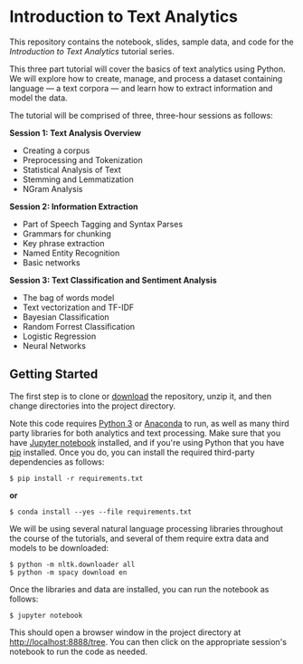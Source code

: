 # Introduction to Text Analytics

This repository contains the notebook, slides, sample data, and code for the _Introduction to Text Analytics_ tutorial series.

This three part tutorial will cover the basics of text analytics using Python. We will explore how to create, manage, and process a dataset containing language &mdash; a text corpora &mdash; and learn how to extract information and model the data.

The tutorial will be comprised of three, three-hour sessions as follows:

**Session 1: Text Analysis Overview**

- Creating a corpus
- Preprocessing and Tokenization
- Statistical Analysis of Text
- Stemming and Lemmatization
- NGram Analysis  

**Session 2: Information Extraction**

- Part of Speech Tagging and Syntax Parses
- Grammars for chunking
- Key phrase extraction
- Named Entity Recognition
- Basic networks

**Session 3: Text Classification and Sentiment Analysis**

- The bag of words model
- Text vectorization and TF-IDF
- Bayesian Classification
- Random Forrest Classification
- Logistic Regression
- Neural Networks

## Getting Started

The first step is to clone or [download](https://github.com/DistrictDataLabs/brookings-nlp/archive/master.zip) the repository, unzip it, and then change directories into the project directory.

Note this code requires [Python 3](https://www.python.org/downloads/) or [Anaconda](https://www.continuum.io/downloads) to run, as well as many third party libraries for both analytics and text processing. Make sure that you have [Jupyter notebook](http://jupyter.readthedocs.io/en/latest/install.html) installed, and if you're using Python that you have [pip](https://pip.pypa.io/en/stable/installing/) installed. Once you do, you can install the required third-party dependencies as follows:

```
$ pip install -r requirements.txt
```

**or**

```
$ conda install --yes --file requirements.txt
```

We will be using several natural language processing libraries throughout the course of the tutorials, and several of them require extra data and models to be downloaded:

```
$ python -m nltk.downloader all
$ python -m spacy download en
```

Once the libraries and data are installed, you can run the notebook as follows:

```
$ jupyter notebook
```

This should open a browser window in the project directory at [http://localhost:8888/tree](http://localhost:8888/tree). You can then click on the appropriate session's notebook to run the code as needed.
